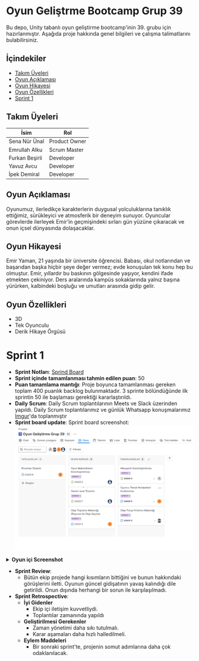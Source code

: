 # Oyun Geliştrme Bootcamp Grup 39

Bu depo, Unity tabanlı oyun geliştirme bootcamp'inin 39. grubu için hazırlanmıştır. Aşağıda proje hakkında genel bilgileri ve çalışma talimatlarını bulabilirsiniz.

## İçindekiler

- [Takım Üyeleri](#takım-üyeleri)
- [Oyun Açıklaması](#oyun-açıklaması)
- [Oyun Hikayesi](#oyun-hikayesi)
- [Oyun Özellikleri](#oyun-özellikleri)
- [Sprint 1](#sprint-1)

## Takım Üyeleri

| İsim           | Rol           |
| -------------- | ------------- |
| Sena Nür Ünal  | Product Owner |
| Emrullah Alku  | Scrum Master  |
| Furkan Beşirli | Developer     |
| Yavuz Avcu     | Developer     |
| İpek Demiral   | Developer     |

## Oyun Açıklaması

Oyunumuz, ilerledikçe karakterlerin duygusal yolculuklarına tanıklık ettiğimiz, sürükleyici ve atmosferik bir deneyim sunuyor. Oyuncular görevlerde ilerleyek Emir’in geçmişindeki sırları gün yüzüne çıkaracak ve onun içsel dünyasında dolaşacaklar.

## Oyun Hikayesi

Emir Yaman, 21 yaşında bir üniversite öğrencisi. Babası, okul notlarından ve başarıdan başka hiçbir şeye değer vermez; evde konuşulan tek konu hep bu olmuştur. Emir, yıllardır bu baskının gölgesinde yaşıyor, kendini ifade etmekten çekiniyor. Ders aralarında kampüs sokaklarında yalnız başına yürürken, kalbindeki boşluğu ve umutları arasında gidip gelir.

## Oyun Özellikleri

- 3D
- Tek Oyunculu
- Derik Hikaye Örgüsü

# Sprint 1

- **Sprint Notları**: [Sprind Board](https://emrullahalku.atlassian.net/jira/software/projects/OGG3/boards/35?atlOrigin=eyJpIjoiYWQyMGZjZDhkYzc0NDE5NGExMGEzZDAxOWM4MGRmZWYiLCJwIjoiaiJ9)
- **Sprint içinde tamamlanması tahmin edilen puan**: 50
- **Puan tamamlama mantığı**: Proje boyunca tamamlanması gereken toplam 400 puanlık backlog bulunmaktadır. 3 sprinte bölündüğünde ilk sprintin 50 ile başlaması gerektiği kararlaştırıldı.
- **Daily Scrum**: Daily Scrum toplantılarının Meets ve Slack üzerinden yapıldı. Daily Scrum toplantılarımız ve günlük Whatsapp konuşmalarımız [Imgur](https://imgur.com/a/shcnWhl)'da toplanmıştır
- **Sprint board update**: Sprint board screenshot: ![Sprint Board Screenshot](./readME/Sprint_1/image.png)
<details>
<summary><strong>Oyun içi Screenshot</strong></summary>

![Oyun İçi screenshot1](./readME/Sprint_1/ss01.jpg)
![Oyun İçi screenshot2](./readME/Sprint_1/ss02.png)

</details>

- **Sprint Review**:
  - Bütün ekip projede hangi kısımların bittiğini ve bunun hakkındaki görüşlerini iletti. Oyunun güncel gidişatının yavaş kalındığı dile getirildi. Onun dışında herhangi bir sorun ile karşılaşılmadı.
- **Sprint Retrospective**:
  - **İyi Gidenler**
    - Ekip içi iletişim kuvvetliydi.
    - Toplantılar zamanında yapıldı
  - **Geliştirilmesi Gerekenler**
    - Zaman yönetimi daha sıkı tutulmalı.
    - Karar aşamaları daha hızlı halledilmeli.
  - **Eylem Maddeleri**
    - Bir sonraki sprint'te, projenin somut adımlarına daha çok odaklanılacak.
